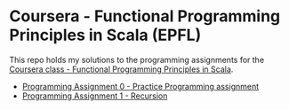 # Coursera - Functional Programming Principles in Scala (EPFL)

This repo holds my solutions to the programming assignments for the [Coursera class - Functional Programming Principles in Scala](https://www.coursera.org/learn/progfun1/home/welcome).


* [Programming Assignment 0 - Practice Programming assignment](0-example)
* [Programming Assignment 1 - Recursion](1-recfun)
